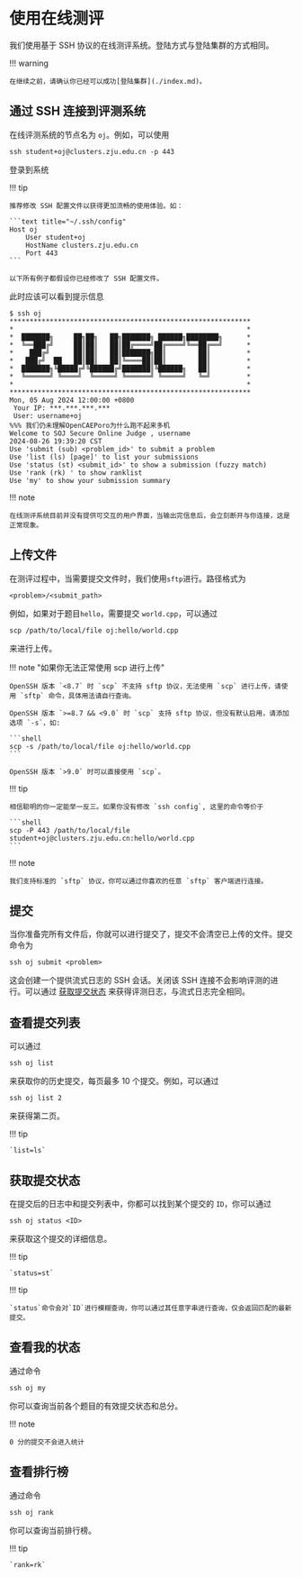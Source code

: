 # 使用在线测评

我们使用基于 SSH 协议的在线测评系统。登陆方式与登陆集群的方式相同。

!!! warning

    在继续之前，请确认你已经可以成功[登陆集群](./index.md)。

## 通过 SSH 连接到评测系统

在线评测系统的节点名为 `oj`。例如，可以使用

```shell
ssh student+oj@clusters.zju.edu.cn -p 443
```

登录到系统

!!! tip

    推荐修改 SSH 配置文件以获得更加流畅的使用体验。如：

    ```text title="~/.ssh/config"
    Host oj
        User student+oj
        HostName clusters.zju.edu.cn
        Port 443
    ```

    以下所有例子都假设你已经修改了 SSH 配置文件。

此时应该可以看到提示信息

```shell
$ ssh oj
************************************************************
*                                                          *
*  ███████╗     ██╗██╗   ██╗███████╗ ██████╗████████╗      *
*  ╚══███╔╝     ██║██║   ██║██╔════╝██╔════╝╚══██╔══╝      *
*    ███╔╝      ██║██║   ██║███████╗██║        ██║         *
*   ███╔╝  ██   ██║██║   ██║╚════██║██║        ██║         *
*  ███████╗╚█████╔╝╚██████╔╝███████║╚██████╗   ██║         *
*  ╚══════╝ ╚════╝  ╚═════╝ ╚══════╝ ╚═════╝   ╚═╝         *
*                                                          *
************************************************************
Mon, 05 Aug 2024 12:00:00 +0800
 Your IP: ***.***.***.***
 User: username+oj
%%% 我们仍未理解OpenCAEPoro为什么跑不起来多机
Welcome to SOJ Secure Online Judge , username
2024-08-26 19:39:20 CST
Use 'submit (sub) <problem_id>' to submit a problem
Use 'list (ls) [page]' to list your submissions
Use 'status (st) <submit_id>' to show a submission (fuzzy match)
Use 'rank (rk) ' to show ranklist
Use 'my' to show your submission summary
```

!!! note

    在线测评系统目前并没有提供可交互的用户界面，当输出完信息后，会立刻断开与你连接，这是正常现象。

## 上传文件

在测评过程中，当需要提交文件时，我们使用`sftp`进行。路径格式为

```text
<problem>/<submit_path>
```

例如，如果对于题目`hello`，需要提交 `world.cpp`，可以通过

```shell
scp /path/to/local/file oj:hello/world.cpp
```

来进行上传。

!!! note "如果你无法正常使用 scp 进行上传"

    OpenSSH 版本 `<8.7` 时 `scp` 不支持 sftp 协议，无法使用 `scp` 进行上传，请使用 `sftp` 命令，具体用法请自行查询。

    OpenSSH 版本 `>=8.7 && <9.0` 时 `scp` 支持 sftp 协议，但没有默认启用，请添加选项 `-s`，如:

    ```shell
    scp -s /path/to/local/file oj:hello/world.cpp
    ```

    OpenSSH 版本 `>9.0` 时可以直接使用 `scp`。

!!! tip

    相信聪明的你一定能举一反三。如果你没有修改 `ssh config`, 这里的命令等价于

    ```shell
    scp -P 443 /path/to/local/file student+oj@clusters.zju.edu.cn:hello/world.cpp
    ```

!!! note

    我们支持标准的 `sftp` 协议，你可以通过你喜欢的任意 `sftp` 客户端进行连接。

## 提交

当你准备完所有文件后，你就可以进行提交了，提交不会清空已上传的文件。提交命令为

```shell
ssh oj submit <problem>
```

这会创建一个提供流式日志的 SSH 会话。关闭该 SSH 连接不会影响评测的进行。可以通过 [获取提交状态](#获取提交状态) 来获得评测日志，与流式日志完全相同。

## 查看提交列表

可以通过

```shell
ssh oj list
```

来获取你的历史提交，每页最多 10 个提交。例如，可以通过

```shell
ssh oj list 2
```

来获得第二页。

!!! tip

    `list=ls`

## 获取提交状态

在提交后的日志中和提交列表中，你都可以找到某个提交的 `ID`，你可以通过

```shell
ssh oj status <ID>
```

来获取这个提交的详细信息。

!!! tip

    `status=st`

!!! tip

    `status`命令会对`ID`进行模糊查询，你可以通过其任意字串进行查询，仅会返回匹配的最新提交。

## 查看我的状态

通过命令

```shell
ssh oj my
```

你可以查询当前各个题目的有效提交状态和总分。

!!! note

    0 分的提交不会进入统计

## 查看排行榜

通过命令

```shell
ssh oj rank
```

你可以查询当前排行榜。

!!! tip

    `rank=rk`
